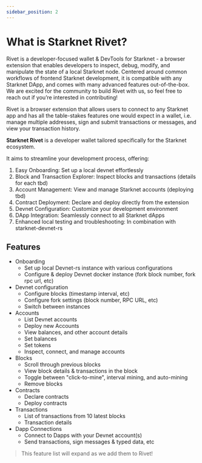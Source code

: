 ```yaml
---
sidebar_position: 2
---
```


# What is Starknet Rivet?

Rivet is a developer-focused wallet & DevTools for Starknet - a browser extension that enables developers to inspect, debug, modify, and manipulate the state of a local Starknet node. Centered around common workflows of frontend Starknet development, it is compatible with any Starknet DApp, and comes with many advanced features out-of-the-box. We are excited for the community to build Rivet with us, so feel free to reach out if you’re interested in contributing!

Rivet is a browser extension that allows users to connect to any Starknet app and has all the table-stakes features one would expect in a wallet, i.e. manage multiple addresses, sign and submit transactions or messages, and view your transaction history.

**Starknet Rivet** is a developer wallet tailored specifically for the Starknet ecosystem.

It aims to streamline your development process, offering:

1. Easy Onboarding: Set up a local devnet effortlessly
2. Block and Transaction Explorer: Inspect blocks and transactions (details for each tbd)
3. Account Management: View and manage Starknet accounts (deploying tbd)
4. Contract Deployment: Declare and deploy directly from the extension
5. Devnet Configuration: Customize your development environment
6. DApp Integration: Seamlessly connect to all Starknet dApps
7. Enhanced local testing and troubleshooting: In combination with starknet-devnet-rs

## Features

- Onboarding
  - Set up local Devnet-rs instance with various configurations
  - Configure & deploy Devnet docker instance (fork block number, fork rpc url, etc)
- Devnet configuration
  - Configure blocks (timestamp interval, etc)
  - Configure fork settings (block number, RPC URL, etc)
  - Switch between instances
- Accounts
  - List Devnet accounts
  - Deploy new Accounts
  - View balances, and other account details
  - Set balances
  - Set tokens
  - Inspect, connect, and manage accounts
- Blocks
  - Scroll through previous blocks
  - View block details & transactions in the block
  - Toggle between "click-to-mine", interval mining, and auto-mining
  - Remove blocks
- Contracts
  - Declare contracts
  - Deploy contracts
- Transactions
  - List of transactions from 10 latest blocks
  - Transaction details
- Dapp Connections
  - Connect to Dapps with your Devnet account(s)
  - Send transactions, sign messages & typed data, etc

> This feature list will expand as we add them to Rivet!
